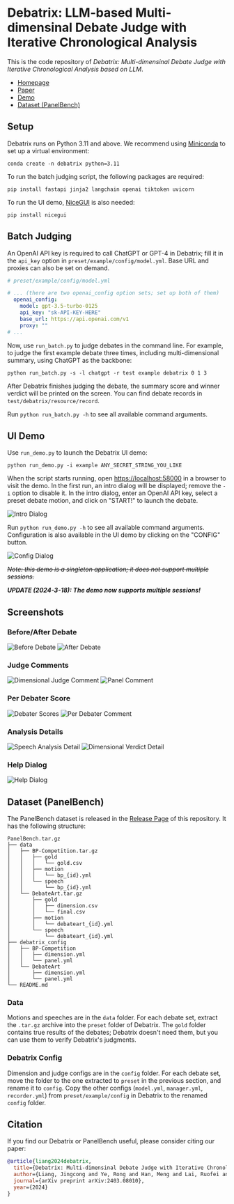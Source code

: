 # Debatrix: LLM-based Multi-dimensinal Debate Judge with Iterative Chronological Analysis

This is the code repository of *Debatrix: Multi-dimensinal Debate Judge with
Iterative Chronological Analysis based on LLM*.

- [Homepage](https://ljcleo.github.com/debatrix)
- [Paper](https://arxiv.org/abs/2403.08010)
- [Demo](https://debatrix.hzmc.xyz:8123)
- [Dataset (PanelBench)](https://github.com/ljcleo/debatrix/releases/tag/v0.1)

## Setup

Debatrix runs on Python 3.11 and above. We recommend using
[Miniconda](https://docs.conda.io/en/latest/miniconda.html) to set up a virtual
environment:

```Shell
conda create -n debatrix python=3.11
```

To run the batch judging script, the following packages are required:

```Shell
pip install fastapi jinja2 langchain openai tiktoken uvicorn
```

To run the UI demo, [NiceGUI](https://nicegui.io) is also needed:

```Shell
pip install nicegui
```

## Batch Judging

An OpenAI API key is required to call ChatGPT or GPT-4 in Debatrix; fill it in
the `api_key` option in `preset/example/config/model.yml`. Base URL and proxies
can also be set on demand.

```YAML
# preset/example/config/model.yml

# ... (there are two openai_config option sets; set up both of them)
  openai_config:
    model: gpt-3.5-turbo-0125
    api_key: "sk-API-KEY-HERE"
    base_url: https://api.openai.com/v1
    proxy: ""
# ...
```

Now, use `run_batch.py` to judge debates in the command line. For example, to
judge the first example debate three times, including multi-dimensional summary,
using ChatGPT as the backbone:

```Shell
python run_batch.py -s -l chatgpt -r test example debatrix 0 1 3
```

After Debatrix finishes judging the debate, the summary score and winner verdict
will be printed on the screen. You can find debate records in
`test/debatrix/resource/record`.

Run `python run_batch.py -h` to see all available command arguments.

## UI Demo

Use `run_demo.py` to launch the Debatrix UI demo:

```Shell
python run_demo.py -i example ANY_SECRET_STRING_YOU_LIKE
```

When the script starts running, open <https://localhost:58000> in a browser to
visit the demo. In the first run, an intro dialog will be displayed; remove the
`-i` option to disable it. In the intro dialog, enter an OpenAI API key, select
a preset debate motion, and click on "START!" to launch the debate.

![Intro Dialog](screenshot/intro.png)

Run `python run_demo.py -h` to see all available command arguments.
Configuration is also available in the UI demo by clicking on the "CONFIG"
button.

![Config Dialog](screenshot/config.png)

~~*Note: this demo is a singleton application; it does not support multiple sessions.*~~

***UPDATE (2024-3-18): The demo now supports multiple sessions!***

## Screenshots

### Before/After Debate

![Before Debate](screenshot/before_debate.png)
![After Debate](screenshot/after_debate.png)

### Judge Comments

![Dimensional Judge Comment](screenshot/judge_comment.png)
![Panel Comment](screenshot/panel_comment.png)

### Per Debater Score

![Debater Scores](screenshot/score.png)
![Per Debater Comment](screenshot/per_debater_comment.png)

### Analysis Details

![Speech Analysis Detail](screenshot/update_detail.png)
![Dimensional Verdict Detail](screenshot/judge_detail.png)

### Help Dialog

![Help Dialog](screenshot/help.png)

## Dataset (PanelBench)

The PanelBench dataset is released in the
[Release Page](https://github.com/ljcleo/debatrix/releases/tag/v0.1) of this
repository. It has the following structure:

```Text
PanelBench.tar.gz
├── data
│   ├── BP-Competition.tar.gz
│   │   ├── gold
│   │   │   └── gold.csv
│   │   ├── motion
│   │   │   └── bp_{id}.yml
│   │   └── speech
│   │       └── bp_{id}.yml
│   └── DebateArt.tar.gz
│       ├── gold
│       │   ├── dimension.csv
│       │   └── final.csv
│       ├── motion
│       │   └── debateart_{id}.yml
│       └── speech
│           └── debateart_{id}.yml
├── debatrix_config
│   ├── BP-Competition
│   │   ├── dimension.yml
│   │   └── panel.yml
│   └── DebateArt
│       ├── dimension.yml
│       └── panel.yml
└── README.md
```

### Data

Motions and speeches are in the `data` folder. For each debate set, extract the
`.tar.gz` archive into the `preset` folder of Debatrix. The `gold` folder
contains true results of the debates; Debatrix doesn't need them, but you can
use them to verify Debatrix's judgments.

### Debatrix Config

Dimension and judge configs are in the `config` folder. For each debate set,
move the folder to the one extracted to `preset` in the previous section, and
rename it to `config`. Copy the other configs (`model.yml`, `manager.yml`,
`recorder.yml`) from `preset/example/config` in Debatrix to the renamed `config`
folder.

## Citation

If you find our Debatrix or PanelBench useful, please consider citing our paper:

```BibTeX
@article{liang2024debatrix,
  title={Debatrix: Multi-dimensinal Debate Judge with Iterative Chronological Analysis Based on LLM},
  author={Liang, Jingcong and Ye, Rong and Han, Meng and Lai, Ruofei and Zhang, Xinyu and Huang, Xuanjing and Wei, Zhongyu},
  journal={arXiv preprint arXiv:2403.08010},
  year={2024}
}
```
